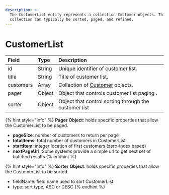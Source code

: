 ```yaml
---
description: >-
  The CustomerList entity represents a collection Customer objects. This
  collection can typically be sorted, paged, and refined.
---
```


# CustomerList



| **Field** | **Type** | **Description** |
| :--- | :--- | :--- |
| id | String | Unique identifier of customer list. |
| title | String | Title of customer list. |
| customers | Array | Collection of [Customer](customer.md) objects. |
| pager | Object | Object that controls customer list paging . |
| sorter | Object | Object that control sorting through the customer list |

{% hint style="info" %}
**Pager Object**: holds specific properties that allow the CustomerList to be paged.

* **pageSize**:  number of customers to return per page
* **totalItems**: total number of customers in CustomerList
* **startItem**:  integer location of first customers \(zero-index based\)
* **nextPageUrl**: Some systems provide a simple url to get next set of batched results
{% endhint %}



{% hint style="info" %}
**Sorter** **Object**: holds specific properties that allow the CustomerList to be sorted.

* fieldName:  field name used to sort CustomerList
* type: sort type, ASC or DESC
{% endhint %}

